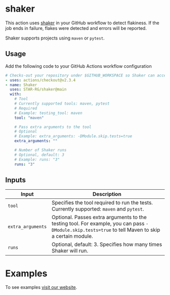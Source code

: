 # shaker

This action uses [shaker](shaker) in your GitHub workflow to detect flakiness. If the job ends in failure, flakes were detected and errors will be reported.

Shaker supports projects using `maven` or `pytest`.

## Usage

Add the following code to your GitHub Actions workflow configuration

```yaml
# Checks-out your repository under $GITHUB_WORKSPACE so Shaker can access it
- uses: actions/checkout@v2.3.4
- name: Shaker
  uses: STAR-RG/shaker@main
  with:
    # Tool
    # Currently supported tools: maven, pytest
    # Required
    # Example: testing_tool: maven
    tool: "maven"

    # Pass extra arguments to the tool
    # Optional
    # Example: extra_arguments: -DModule.skip.tests=true
    extra_arguments: ""

    # Number of Shaker runs
    # Optional, default: 3
    # Example: runs: "3"
    runs: "3"
```

## Inputs

| Input | Description |
| --- | --- |
| `tool` | Specifies the tool required to run the tests. Currently supported: `maven` and `pytest`. |
| `extra_arguments` | Optional. Passes extra arguments to the testing tool. For example, you can pass `-DModule.skip.tests=true` to tell Maven to skip a certain module. |
| `runs` | Optional, default: 3. Specifies how many times Shaker will run. |

# Examples

To see examples [visit our website](https://star-rg.github.io/shaker/).
